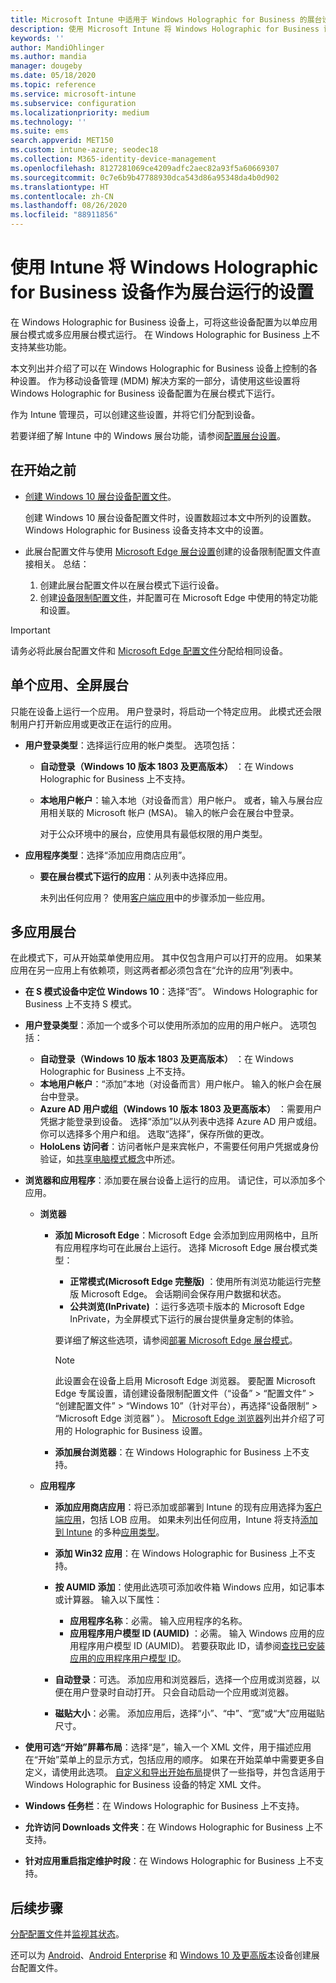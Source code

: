 ```yaml
---
title: Microsoft Intune 中适用于 Windows Holographic for Business 的展台设置 - Azure | Microsoft Docs
description: 使用 Microsoft Intune 将 Windows Holographic for Business 设备配置为单应用和多应用展台、自定义开始菜单、添加应用、显示任务栏，以及配置 Web 浏览器。
keywords: ''
author: MandiOhlinger
ms.author: mandia
manager: dougeby
ms.date: 05/18/2020
ms.topic: reference
ms.service: microsoft-intune
ms.subservice: configuration
ms.localizationpriority: medium
ms.technology: ''
ms.suite: ems
search.appverid: MET150
ms.custom: intune-azure; seodec18
ms.collection: M365-identity-device-management
ms.openlocfilehash: 8127281069ce4209adfc2aec82a93f5a60669307
ms.sourcegitcommit: 0c7e6b9b47788930dca543d86a95348da4b0d902
ms.translationtype: HT
ms.contentlocale: zh-CN
ms.lasthandoff: 08/26/2020
ms.locfileid: "88911856"
---
```

# <a name="windows-holographic-for-business-device-settings-to-run-as-a-kiosk-in-intune"></a>使用 Intune 将 Windows Holographic for Business 设备作为展台运行的设置

在 Windows Holographic for Business 设备上，可将这些设备配置为以单应用展台模式或多应用展台模式运行。 在 Windows Holographic for Business 上不支持某些功能。

本文列出并介绍了可以在 Windows Holographic for Business 设备上控制的各种设置。 作为移动设备管理 (MDM) 解决方案的一部分，请使用这些设置将 Windows Holographic for Business 设备配置为在展台模式下运行。

作为 Intune 管理员，可以创建这些设置，并将它们分配到设备。

若要详细了解 Intune 中的 Windows 展台功能，请参阅[配置展台设置](kiosk-settings.md)。

## <a name="before-you-begin"></a>在开始之前

- [创建 Windows 10 展台设备配置文件](kiosk-settings.md#create-the-profile)。

  创建 Windows 10 展台设备配置文件时，设置数超过本文中所列的设置数。 Windows Holographic for Business 设备支持本文中的设置。

- 此展台配置文件与使用 [Microsoft Edge 展台设置](device-restrictions-windows-holographic.md#microsoft-edge-browser)创建的设备限制配置文件直接相关。 总结：

  1. 创建此展台配置文件以在展台模式下运行设备。
  2. 创建[设备限制配置文件](device-restrictions-windows-holographic.md#microsoft-edge-browser)，并配置可在 Microsoft Edge 中使用的特定功能和设置。

> [!IMPORTANT]
> 请务必将此展台配置文件和 [Microsoft Edge 配置文件](device-restrictions-windows-holographic.md#microsoft-edge-browser)分配给相同设备。

## <a name="single-app-full-screen-kiosk"></a>单个应用、全屏展台

只能在设备上运行一个应用。 用户登录时，将启动一个特定应用。 此模式还会限制用户打开新应用或更改正在运行的应用。

- **用户登录类型**：选择运行应用的帐户类型。 选项包括：

  - **自动登录（Windows 10 版本 1803 及更高版本）** ：在 Windows Holographic for Business 上不支持。
  - **本地用户帐户**：输入本地（对设备而言）用户帐户。 或者，输入与展台应用相关联的 Microsoft 帐户 (MSA)。 输入的帐户会在展台中登录。

    对于公众环境中的展台，应使用具有最低权限的用户类型。

- **应用程序类型**：选择“添加应用商店应用”。

  - **要在展台模式下运行的应用**：从列表中选择应用。

    未列出任何应用？ 使用[客户端应用](../apps/apps-add.md)中的步骤添加一些应用。

## <a name="multi-app-kiosk"></a>多应用展台

在此模式下，可从开始菜单使用应用。 其中仅包含用户可以打开的应用。 如果某应用在另一应用上有依赖项，则这两者都必须包含在“允许的应用”列表中。

- **在 S 模式设备中定位 Windows 10**：选择“否”。 Windows Holographic for Business 上不支持 S 模式。

- **用户登录类型**：添加一个或多个可以使用所添加的应用的用户帐户。 选项包括：

  - **自动登录（Windows 10 版本 1803 及更高版本）** ：在 Windows Holographic for Business 上不支持。
  - **本地用户帐户**：“添加”本地（对设备而言）用户帐户。 输入的帐户会在展台中登录。
  - **Azure AD 用户或组（Windows 10 版本 1803 及更高版本）** ：需要用户凭据才能登录到设备。 选择“添加”以从列表中选择 Azure AD 用户或组。 你可以选择多个用户和组。 选取“选择”，保存所做的更改。
  - **HoloLens 访问者**：访问者帐户是来宾帐户，不需要任何用户凭据或身份验证，如[共享电脑模式概念](/windows/configuration/set-up-shared-or-guest-pc#shared-pc-mode-concepts)中所述。

- **浏览器和应用程序**：添加要在展台设备上运行的应用。 请记住，可以添加多个应用。

  - **浏览器**
    - **添加 Microsoft Edge**：Microsoft Edge 会添加到应用网格中，且所有应用程序均可在此展台上运行。 选择 Microsoft Edge 展台模式类型：

      - **正常模式(Microsoft Edge 完整版)** ：使用所有浏览功能运行完整版 Microsoft Edge。 会话期间会保存用户数据和状态。
      - **公共浏览(InPrivate)** ：运行多选项卡版本的 Microsoft Edge InPrivate，为全屏模式下运行的展台提供量身定制的体验。

      要详细了解这些选项，请参阅[部署 Microsoft Edge 展台模式](/microsoft-edge/deploy/microsoft-edge-kiosk-mode-deploy#supported-configuration-types)。

      > [!NOTE]
      > 此设置会在设备上启用 Microsoft Edge 浏览器。 要配置 Microsoft Edge 专属设置，请创建设备限制配置文件（“设备” > “配置文件” > “创建配置文件” > “Windows 10”（针对平台），再选择“设备限制” > “Microsoft Edge 浏览器”     ）。 [Microsoft Edge 浏览器](device-restrictions-windows-holographic.md#microsoft-edge-browser)列出并介绍了可用的 Holographic for Business 设置。

    - **添加展台浏览器**：在 Windows Holographic for Business 上不支持。

  - **应用程序**
    - **添加应用商店应用**：将已添加或部署到 Intune 的现有应用选择为[客户端应用](../apps/apps-add.md)，包括 LOB 应用。 如果未列出任何应用，Intune 将支持[添加到 Intune](../apps/store-apps-windows.md) 的多种[应用类型](../apps/apps-add.md)。
    - **添加 Win32 应用**：在 Windows Holographic for Business 上不支持。
    - **按 AUMID 添加**：使用此选项可添加收件箱 Windows 应用，如记事本或计算器。 输入以下属性：

      - **应用程序名称**：必需。 输入应用程序的名称。
      - **应用程序用户模型 ID (AUMID)** ：必需。 输入 Windows 应用的应用程序用户模型 ID (AUMID)。 若要获取此 ID，请参阅[查找已安装应用的应用程序用户模型 ID](/windows-hardware/customize/enterprise/find-the-application-user-model-id-of-an-installed-app)。

    - **自动登录**：可选。 添加应用和浏览器后，选择一个应用或浏览器，以便在用户登录时自动打开。 只会自动启动一个应用或浏览器。
    - **磁贴大小**：必需。 添加应用后，选择“小”、“中”、“宽”或“大”应用磁贴尺寸。

- **使用可选“开始”屏幕布局**：选择“是”，输入一个 XML 文件，用于描述应用在“开始”菜单上的显示方式，包括应用的顺序。 如果在开始菜单中需要更多自定义，请使用此选项。 [自定义和导出开始布局](/hololens/hololens-kiosk#start-layout-for-hololens)提供了一些指导，并包含适用于 Windows Holographic for Business 设备的特定 XML 文件。

- **Windows 任务栏**：在 Windows Holographic for Business 上不支持。
- **允许访问 Downloads 文件夹**：在 Windows Holographic for Business 上不支持。
- **针对应用重启指定维护时段**：在 Windows Holographic for Business 上不支持。

## <a name="next-steps"></a>后续步骤

[分配配置文件](device-profile-assign.md)并[监视其状态](device-profile-monitor.md)。

还可以为 [Android](device-restrictions-android.md#kiosk)、[Android Enterprise](device-restrictions-android-for-work.md#device-experience) 和 [Windows 10 及更高版本](kiosk-settings-windows.md)设备创建展台配置文件。